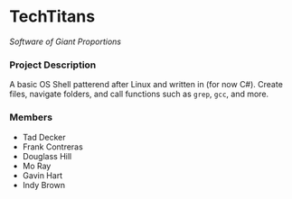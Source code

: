 # TechTitans
*Software of Giant Proportions*

### Project Description
A basic OS Shell patterend after Linux and written in (for now C#).
Create files, navigate folders, and call functions such as `grep`, `gcc`, and more.

### Members
- Tad Decker
- Frank Contreras
- Douglass Hill
- Mo Ray
- Gavin Hart
- Indy Brown
